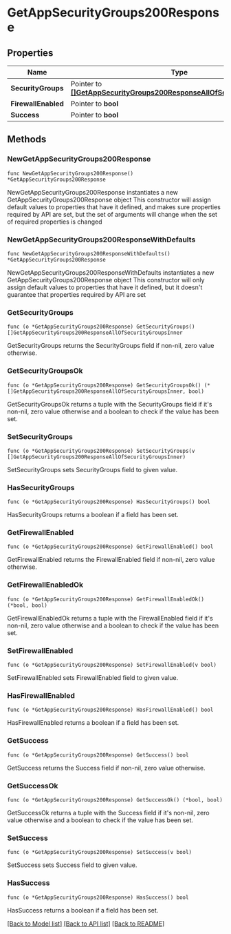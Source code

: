# GetAppSecurityGroups200Response

## Properties

Name | Type | Description | Notes
------------ | ------------- | ------------- | -------------
**SecurityGroups** | Pointer to [**[]GetAppSecurityGroups200ResponseAllOfSecurityGroupsInner**](GetAppSecurityGroups200ResponseAllOfSecurityGroupsInner.md) |  | [optional] 
**FirewallEnabled** | Pointer to **bool** |  | [optional] 
**Success** | Pointer to **bool** |  | [optional] 

## Methods

### NewGetAppSecurityGroups200Response

`func NewGetAppSecurityGroups200Response() *GetAppSecurityGroups200Response`

NewGetAppSecurityGroups200Response instantiates a new GetAppSecurityGroups200Response object
This constructor will assign default values to properties that have it defined,
and makes sure properties required by API are set, but the set of arguments
will change when the set of required properties is changed

### NewGetAppSecurityGroups200ResponseWithDefaults

`func NewGetAppSecurityGroups200ResponseWithDefaults() *GetAppSecurityGroups200Response`

NewGetAppSecurityGroups200ResponseWithDefaults instantiates a new GetAppSecurityGroups200Response object
This constructor will only assign default values to properties that have it defined,
but it doesn't guarantee that properties required by API are set

### GetSecurityGroups

`func (o *GetAppSecurityGroups200Response) GetSecurityGroups() []GetAppSecurityGroups200ResponseAllOfSecurityGroupsInner`

GetSecurityGroups returns the SecurityGroups field if non-nil, zero value otherwise.

### GetSecurityGroupsOk

`func (o *GetAppSecurityGroups200Response) GetSecurityGroupsOk() (*[]GetAppSecurityGroups200ResponseAllOfSecurityGroupsInner, bool)`

GetSecurityGroupsOk returns a tuple with the SecurityGroups field if it's non-nil, zero value otherwise
and a boolean to check if the value has been set.

### SetSecurityGroups

`func (o *GetAppSecurityGroups200Response) SetSecurityGroups(v []GetAppSecurityGroups200ResponseAllOfSecurityGroupsInner)`

SetSecurityGroups sets SecurityGroups field to given value.

### HasSecurityGroups

`func (o *GetAppSecurityGroups200Response) HasSecurityGroups() bool`

HasSecurityGroups returns a boolean if a field has been set.

### GetFirewallEnabled

`func (o *GetAppSecurityGroups200Response) GetFirewallEnabled() bool`

GetFirewallEnabled returns the FirewallEnabled field if non-nil, zero value otherwise.

### GetFirewallEnabledOk

`func (o *GetAppSecurityGroups200Response) GetFirewallEnabledOk() (*bool, bool)`

GetFirewallEnabledOk returns a tuple with the FirewallEnabled field if it's non-nil, zero value otherwise
and a boolean to check if the value has been set.

### SetFirewallEnabled

`func (o *GetAppSecurityGroups200Response) SetFirewallEnabled(v bool)`

SetFirewallEnabled sets FirewallEnabled field to given value.

### HasFirewallEnabled

`func (o *GetAppSecurityGroups200Response) HasFirewallEnabled() bool`

HasFirewallEnabled returns a boolean if a field has been set.

### GetSuccess

`func (o *GetAppSecurityGroups200Response) GetSuccess() bool`

GetSuccess returns the Success field if non-nil, zero value otherwise.

### GetSuccessOk

`func (o *GetAppSecurityGroups200Response) GetSuccessOk() (*bool, bool)`

GetSuccessOk returns a tuple with the Success field if it's non-nil, zero value otherwise
and a boolean to check if the value has been set.

### SetSuccess

`func (o *GetAppSecurityGroups200Response) SetSuccess(v bool)`

SetSuccess sets Success field to given value.

### HasSuccess

`func (o *GetAppSecurityGroups200Response) HasSuccess() bool`

HasSuccess returns a boolean if a field has been set.


[[Back to Model list]](../README.md#documentation-for-models) [[Back to API list]](../README.md#documentation-for-api-endpoints) [[Back to README]](../README.md)


